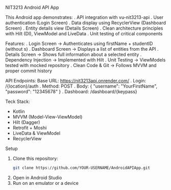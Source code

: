 NIT3213 Android API App

This Android app demonstrates:
. API integration with vu-nit3213-api
. User authentication (Login Screen)
. Data display using RecyclerView (Dashboard Screen)
. Entity details view (Details Screen)
. Clean architecture principles with Hilt (DI), ViewModel and LiveData
. Unit testing of critical components

Features:
. Login Screen -> Authenticates using firstName + studentID (without s)
. Dashboard Screen -> Displays a list of entities from the API
. Details Screen -> Shows full information about a selected entity
. Dependency Injection -> Implemented with Hilt
. Unit Testing -> ViewModels tested with mocked repository
. Clean Code & Git -> Follows MVVM and proper commit history

API Endpoints:
Base URL: https://nit3213api.onrender.com/
. Login: /{location}/auth
   . Method: POST
   . Body: 
   {
   "username": "YourFirstName",
   "password": "12345678"
   }
. Dashboard: /dashboard/{keypass}

Teck Stack:
- Kotlin
- MVVM (Model-View-ViewModel)
- Hilt (Dagger)
- Retrofit + Moshi
- LiveData & ViewModel
- RecyclerView

Setup
1. Clone this repository:
   ```bash
   git clone https://github.com/YOUR-USERNAME/AndroidAPIApp.git
2. Open in Android Studio
3. Run on an emulator or a device
